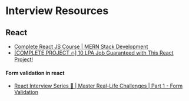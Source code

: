 # Interview Resources

## React
- [Complete React JS Course | MERN Stack Development](https://youtu.be/E6tAtRi82QY)
- [[COMPLETE PROJECT 🔥] 10 LPA Job Guaranteed with This React Project!](https://youtu.be/TTx7Y3a7EmA)

#### Form validation in react
- [React Interview Series 🎯 | Master Real-Life Challenges | Part 1 - Form Validation](https://youtu.be/hYVroLLnwqg)
